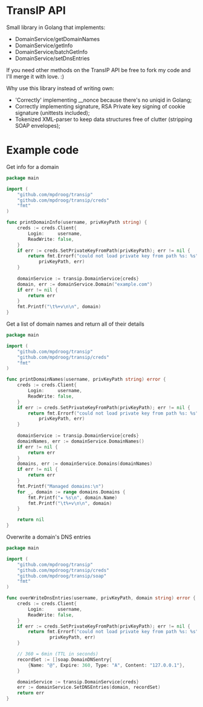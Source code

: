 TransIP API
==================
Small library in Golang that implements:
* DomainService/getDomainNames
* DomainService/getInfo
* DomainService/batchGetInfo
* DomainService/setDnsEntries

If you need other methods on the TransIP API be free to fork my
code and I'll merge it with love. :)

Why use this library instead of writing own:
* 'Correctly' implementing \_\_nonce because there's no uniqid in Golang;
* Correctly implementing signature, RSA Private key signing of cookie signature (unittests included);
* Tokenized XML-parser to keep data structures free of clutter (stripping SOAP envelopes);

Example code
=======
Get info for a domain
```go
package main

import (
	"github.com/mpdroog/transip"
	"github.com/mpdroog/transip/creds"
	"fmt"
)

func printDomainInfo(username, privKeyPath string) {
	creds := creds.Client{
		Login:     username,
		ReadWrite: false,
	}
	if err := creds.SetPrivateKeyFromPath(privKeyPath); err != nil {
		return fmt.Errorf("could not load private key from path %s: %s",
			privKeyPath, err)
	}
    	
	domainService := transip.DomainService{creds}
	domain, err := domainService.Domain("example.com")
	if err != nil {
		return err
	}
	fmt.Printf("\t%+v\n\n", domain)
}
```

Get a list of domain names and return all of their details
```go
package main

import (
	"github.com/mpdroog/transip"
	"github.com/mpdroog/transip/creds"
	"fmt"
)

func printDomainNames(username, privKeyPath string) error {
	creds := creds.Client{
		Login:     username,
		ReadWrite: false,
	}
	if err := creds.SetPrivateKeyFromPath(privKeyPath); err != nil {
		return fmt.Errorf("could not load private key from path %s: %s",
			privKeyPath, err)
	}
    	
	domainService := transip.DomainService{creds}
	domainNames, err := domainService.DomainNames()
	if err != nil {
		return err
	}
	domains, err := domainService.Domains(domainNames)
	if err != nil {
		return err
	}
	fmt.Printf("Managed domains:\n")
	for _, domain := range domains.Domains {
		fmt.Printf("★ %s\n", domain.Name)
		fmt.Printf("\t%+v\n\n", domain)
	}

	return nil
}
```

Overwrite a domain's DNS entries
```go
package main

import (
	"github.com/mpdroog/transip"
	"github.com/mpdroog/transip/creds"
	"github.com/mpdroog/transip/soap"
	"fmt"
)

func overWriteDnsEntries(username, privKeyPath, domain string) error {
	creds := creds.Client{
		Login:     username,
		ReadWrite: false,
	}
	if err := creds.SetPrivateKeyFromPath(privKeyPath); err != nil {
		return fmt.Errorf("could not load private key from path %s: %s",
	    		privKeyPath, err)
	}

	// 360 = 6min (TTL in seconds)
	recordSet := []soap.DomainDNSentry{
		{Name: "@", Expire: 360, Type: "A", Content: "127.0.0.1"},
	}

	domainService := transip.DomainService{creds}
	err := domainService.SetDNSEntries(domain, recordSet)
	return err
}
```
